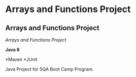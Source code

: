 # Arrays and Functions Project
## Arrays and Functions Project

*Arrays and Functions Project*


**Java 8**

*Maven
*JUnit

Java Project for SQA Boot Camp Program.

